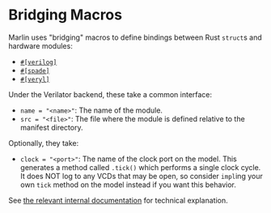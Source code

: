 # Bridging Macros

Marlin uses "bridging" macros to define bindings between Rust `struct`s and hardware modules:

- [`#[verilog]`](https://docs.rs/marlin/latest/marlin/verilog/prelude/attr.verilog.html)
- [`#[spade]`](https://docs.rs/marlin/latest/marlin/spade/prelude/attr.spade.html)
- [`#[veryl]`](https://docs.rs/marlin/latest/marlin/veryl/prelude/attr.veryl.html)

Under the Verilator backend, these take a common interface:

- `name = "<name>"`: The name of the module.
- `src = "<file>"`: The file where the module is defined relative to the manifest directory.

Optionally, they take:

- `clock = "<port>"`: The name of the clock port on the model. This generates a method called `.tick()` which performs a single clock cycle. It does NOT log to any VCDs that may be open, so consider `impl`ing your own `tick` method on the model instead if you want this behavior.

See [the relevant internal documentation](../../internal/how-it-works.md) for technical explanation.
